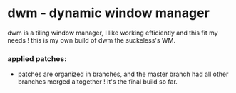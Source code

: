 dwm - dynamic window manager
===

dwm is a tiling window manager, I like working efficiently and this fit my needs ! this is my own build of dwm the suckeless's WM.

### applied patches:

- patches are organized in branches, and the master branch had all other branches merged altogether ! it's the final build so far.

